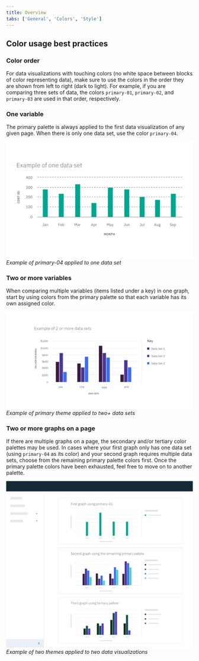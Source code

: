 ```yaml
---
title: Overview
tabs: ['General', 'Colors', 'Style']
---
```


## Color usage best practices

### Color order

For data visualizations with touching colors (no white space between blocks of color representing data), make sure to use the colors in the order they are shown from left to right (dark to light). For example, if you are comparing three sets of data, the colors `primary-01`, `primary-02`, and `primary-03` are used in that order, respectively.

### One variable

The primary palette is always applied to the first data visualization of any given page. When there is only one data set, use the color `primary-04`.

![Example of primary-04 applied to one data set](images/colors-1.png)
_Example of primary-04 applied to one data set_

### Two or more variables

When comparing multiple variables (items listed under a key) in one graph, start by using colors from the primary palette so that each variable has its own assigned color.

![Example of primary theme applied to two+ data sets](images/colors-2.png)
_Example of primary theme applied to two+ data sets_

### Two or more graphs on a page

If there are multiple graphs on a page, the secondary and/or tertiary color palettes may be used. In cases where your first graph only has one data set (using `primary-04` as its color) and your second graph requires multiple data sets, choose from the remaining primary palette colors first. Once the primary palette colors have been exhausted, feel free to move on to another palette.

![Example of two themes applied to two data visualizations](images/colors-3.png)
_Example of two themes applied to two data visualizations_
